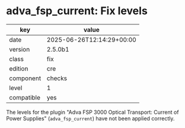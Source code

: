[//]: # (werk v2)
# adva_fsp_current: Fix levels

key        | value
---------- | ---
date       | 2025-06-26T12:14:29+00:00
version    | 2.5.0b1
class      | fix
edition    | cre
component  | checks
level      | 1
compatible | yes

The levels for the plugin "Adva FSP 3000 Optical Transport: Current of Power Supplies" (`adva_fsp_current`) have not been applied correctly.
